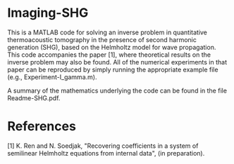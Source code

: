 # Imaging-SHG
This is a MATLAB code for solving an inverse problem in quantitative thermoacoustic tomography in the presence of second harmonic generation (SHG), based on the Helmholtz model for wave propagation. This code accompanies the paper [1], where theoretical results on the inverse problem may also be found. All of the numerical experiments in that paper can be reproduced by simply running the appropriate example file (e.g., Experiment-I_gamma.m). 

A summary of the mathematics underlying the code can be found in the file Readme-SHG.pdf.


References
===================

[1] K. Ren and N. Soedjak, "Recovering coefficients in a system of semilinear Helmholtz equations from internal data", (in preparation).
